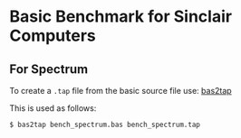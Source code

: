 # Basic Benchmark for Sinclair Computers

## For Spectrum

To create a `.tap` file from the basic source file use:
  [bas2tap](https://github.com/andybalaam/bas2tap)

This is used as follows:

    $ bas2tap bench_spectrum.bas bench_spectrum.tap

